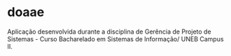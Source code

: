 # doaae
Aplicação desenvolvida durante a disciplina de Gerência de Projeto de Sistemas - Curso Bacharelado em Sistemas de Informação/ UNEB Campus II.
